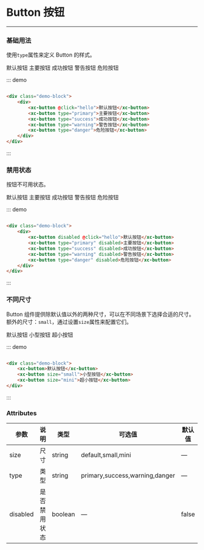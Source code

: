 <script>
    export default {
        methods: {
            hello() {
                alert('Hello World!');
            }
    }
}
</script>

# Button 按钮
----
### 基础用法
使用```type```属性来定义 Button 的样式。

<div class="demo-block">
    <div>
        <xc-button @click="hello">默认按钮</xc-button>
        <xc-button type="primary">主要按钮</xc-button>
        <xc-button type="success">成功按钮</xc-button>
        <xc-button type="warning">警告按钮</xc-button>
        <xc-button type="danger">危险按钮</xc-button>
    </div>
</div>

::: demo
```html

<div class="demo-block">
    <div>
        <xc-button @click="hello">默认按钮</xc-button>
        <xc-button type="primary">主要按钮</xc-button>
        <xc-button type="success">成功按钮</xc-button>
        <xc-button type="warning">警告按钮</xc-button>
        <xc-button type="danger">危险按钮</xc-button>
    </div>
</div>

```
:::

### 禁用状态

按钮不可用状态。

<div class="demo-block">
    <div>
        <xc-button disabled @click="hello">默认按钮</xc-button>
        <xc-button type="primary" disabled>主要按钮</xc-button>
        <xc-button type="success" disabled>成功按钮</xc-button>
        <xc-button type="warning" disabled>警告按钮</xc-button>
        <xc-button type="danger" disabled>危险按钮</xc-button>
    </div>
</div>

::: demo
```html

<div class="demo-block">
    <div>
        <xc-button disabled @click="hello">默认按钮</xc-button>
        <xc-button type="primary" disabled>主要按钮</xc-button>
        <xc-button type="success" disabled>成功按钮</xc-button>
        <xc-button type="warning" disabled>警告按钮</xc-button>
        <xc-button type="danger" disabled>危险按钮</xc-button>
    </div>
</div>

```
:::

### 不同尺寸

Button 组件提供除默认值以外的两种尺寸，可以在不同场景下选择合适的尺寸。
额外的尺寸：```small```，通过设置```size```属性来配置它们。

<div class="demo-block">
    <xc-button>默认按钮</xc-button>
    <xc-button size="small">小型按钮</xc-button>
    <xc-button size="mini">超小按钮</xc-button>
</div>

::: demo
```html

<div class="demo-block">
    <xc-button>默认按钮</xc-button>
    <xc-button size="small">小型按钮</xc-button>
    <xc-button size="mini">超小按钮</xc-button>
</div>

```
:::

### Attributes
| 参数      | 说明    | 类型      | 可选值       | 默认值   |
|---------- |-------- |---------- |-------------  |-------- |
| size     | 尺寸   | string  |   default,small,mini   |    —     |
| type     | 类型   | string    |   primary,success,warning,danger |     —    |
| disabled  | 是否禁用状态    | boolean   | —   | false   |